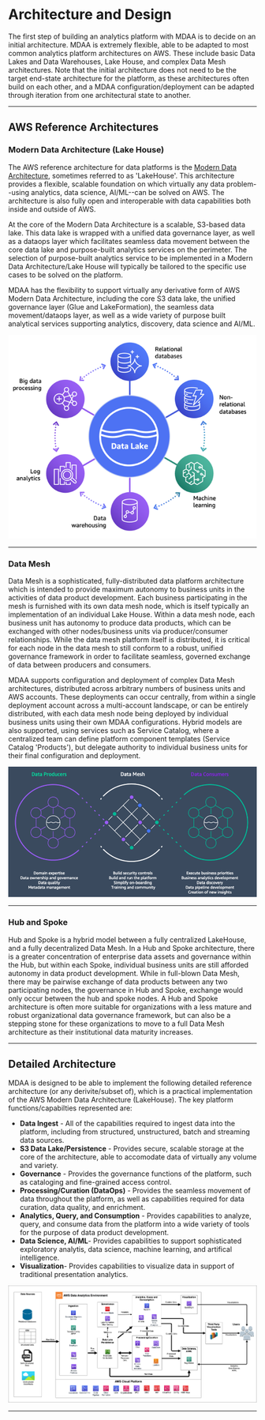 # Architecture and Design

The first step of building an analytics platform with MDAA is to decide on an initial architecture. MDAA is extremely flexible, able to be adapted to most common analytics platform architectures on AWS. These include basic Data Lakes and Data Warehouses, Lake House, and complex Data Mesh architectures. Note that the initial architecture does not need to be the target end-state architecture for the platform, as these architectures often build on each other, and a MDAA configuration/deployment can be adapted through iteration from one architectural state to another.

***

## AWS Reference Architectures

### Modern Data Architecture (Lake House)

The AWS reference architecture for data platforms is the [Modern Data Architecture](https://aws.amazon.com/big-data/datalakes-and-analytics/modern-data-architecture/), sometimes referred to as 'LakeHouse'. This architecture provides a flexible, scalable foundation on which virtually any data problem--using analytics, data science, AI/ML--can be solved on AWS. The architecture is also fully open and interoperable with data capabilities both inside and outside of AWS.

At the core of the Modern Data Architecture is a scalable, S3-based data lake. This data lake is wrapped with a unified data governance layer, as well as a dataops layer which facilitates seamless data movement between the core data lake and purpose-built analytics services on the perimeter. The selection of purpose-built analytics service to be implemented in a Modern Data Architecture/Lake House will typically be tailored to the specific use cases to be solved on the platform.

MDAA has the flexibility to support virtually any derivative form of AWS Modern Data Architecture, including the core S3 data lake, the unified governance layer (Glue and LakeFormation), the seamless data movement/dataops layer, as well as a wide variety of purpose built analytical services supporting analytics, discovery, data science and AI/ML.

![Modern Data Architecture](docs/ModernDataArchitecture.png)

***

### Data Mesh

Data Mesh is a sophisticated, fully-distributed data platform architecture which is intended to provide maximum autonomy to business units in the activities of data product development. Each business participating in the mesh is furnished with its own data mesh node, which is itself typically an implementation of an individual Lake House. Within a data mesh node, each business unit has autonomy to produce data products, which can be exchanged with other nodes/business units via producer/consumer relationships. While the data mesh platform itself is distributed, it is critical for each node in the data mesh to still conform to a robust, unified governance framework in order to facilitate seamless, governed exchange of data between producers and consumers.

MDAA supports configuration and deployment of complex Data Mesh architectures, distributed across arbitrary numbers of business units and AWS accounts. These deployments can occur centrally, from within a single deployment account across a multi-account landscape, or can be entirely distributed, with each data mesh node being deployed by individual business units using their own MDAA configurations. Hybrid models are also supported, using services such as Service Catalog, where a centralized team can define platform component templates (Service Catalog 'Products'), but delegate authority to individual business units for their final configuration and deployment.

![Data Mesh](docs/DataMesh.png)

***

### Hub and Spoke

Hub and Spoke is a hybrid model between a fully centralized LakeHouse, and a fully decentralized Data Mesh. In a Hub and Spoke architecture, there is a greater concentration of enterprise data assets and governance within the Hub, but within each Spoke, individual business units are still afforded autonomy in data product development. While in full-blown Data Mesh, there may be pairwise exchange of data products between any two participating nodes, the governance in Hub and Spoke, exchange would only occur between the hub and spoke nodes. A Hub and Spoke architecture is often more suitable for organizations with a less mature and robust organizational data governance framework, but can also be a stepping stone for these organizations to move to a full Data Mesh architecture as their institutional data maturity increases.

***

## Detailed Architecture

MDAA is designed to be able to implement the following detailed reference architecture (or any derivite/subset of), which is a practical implementation of the AWS Modern Data Architecture (LakeHouse). The key platform functions/capabilties represented are:

* **Data Ingest** - All of the capabilities required to ingest data into the platform, including from structured, unstructured, batch and streaming data sources.
* **S3 Data Lake/Persistence** - Provides secure, scalable storage at the core of the architecture, able to accomodate data of virtually any volume and variety.
* **Governance** - Provides the governance functions of the platform, such as cataloging and fine-grained access control.
* **Processing/Curation (DataOps)** - Provides the seamless movement of data throughout the platform, as well as capabilities required for data curation, data quality, and enrichment.
* **Analytics, Query, and Consumption** - Provides capabilities to analyze, query, and consume data from the platform into a wide variety of tools for the purpose of data product development.
* **Data Science, AI/ML**- Provides capabilities to support sophisticated exploratory analytis, data science, machine learning, and artifical intelligence.
* **Visualization**- Provides capabilities to visualize data in support of traditional presentation analytics.

![MDAA Reference Architecture](docs/MDAA-ReferenceArchitecture.png)

***
